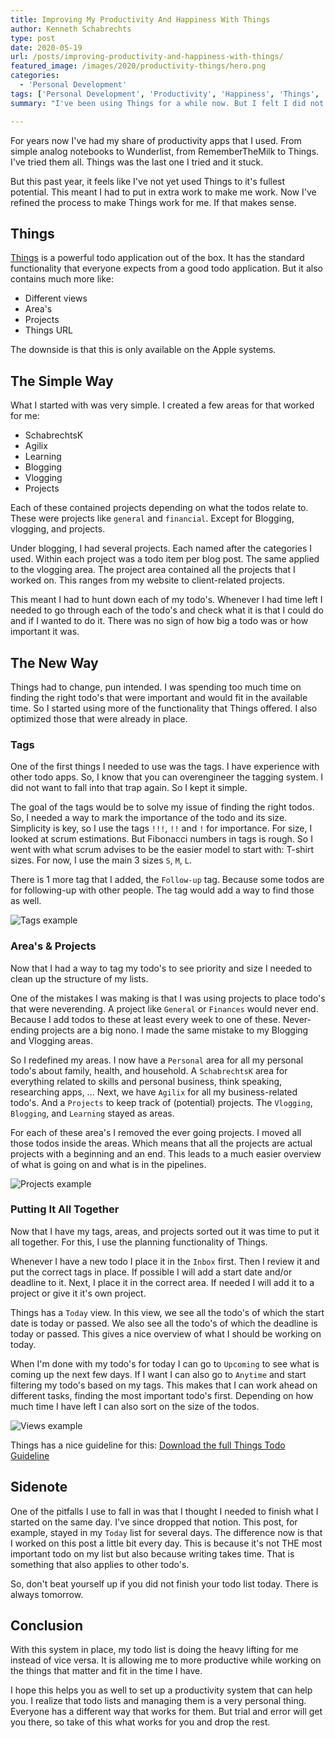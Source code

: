 ```yaml
---
title: Improving My Productivity And Happiness With Things
author: Kenneth Schabrechts
type: post
date: 2020-05-19
url: /posts/improving-productivity-and-happiness-with-things/
featured_image: /images/2020/productivity-things/hero.png
categories:
  - 'Personal Development'
tags: ['Personal Development', 'Productivity', 'Happiness', 'Things', 'Tools', 'Review', 'Digital']
summary: "I've been using Things for a while now. But I felt I did not use it to it's fullest potential. So this weekend I updated my workflow. In this post, I'll tell you what I did and how I use Things to improve my productivity."

---
```

For years now I've had my share of productivity apps that I used. From simple analog notebooks to Wunderlist, from RememberTheMilk to Things. I've tried them all. Things was the last one I tried and it stuck. 

But this past year, it feels like I've not yet used Things to it's fullest potential. This meant I had to put in extra work to make me work. Now I've refined the process to make Things work for me. 
If that makes sense.

## Things
[Things](https://culturedcode.com/things/ "Things Homepage") is a powerful todo application out of the box. 
It has the standard functionality that everyone expects from a good todo application. But it also contains much more like:
* Different views
* Area's
* Projects
* Things URL

The downside is that this is only available on the Apple systems.

## The Simple Way
What I started with was very simple. 
I created a few areas for that worked for me:
* SchabrechtsK
* Agilix
* Learning
* Blogging
* Vlogging
* Projects

Each of these contained projects depending on what the todos relate to. These were projects like `general` and `financial`. Except for Blogging, vlogging, and projects.

Under blogging, I had several projects. Each named after the categories I used. Within each project was a todo item per blog post. 
The same applied to the vlogging area.
The project area contained all the projects that I worked on. This ranges from my website to client-related projects.

This meant I had to hunt down each of my todo's. Whenever I had time left I needed to go through each of the todo's and check what it is that I could do and if I wanted to do it. 
There was no sign of how big a todo was or how important it was.

## The New Way
Things had to change, pun intended. I was spending too much time on finding the right todo's that were important and would fit in the available time. So I started using more of the functionality that Things offered. I also optimized those that were already in place.

### Tags
One of the first things I needed to use was the tags. I have experience with other todo apps. So, I know that you can overengineer the tagging system. I did not want to fall into that trap again. So I kept it simple.

The goal of the tags would be to solve my issue of finding the right todos. So, I needed a way to mark the importance of the todo and its size. 
Simplicity is key, so I use the tags `!!!`, `!!` and `!` for importance. 
For size, I looked at scrum estimations. But Fibonacci numbers in tags is rough. So I went with what scrum advises to be the easier model to start with: T-shirt sizes. For now, I use the main 3 sizes `S`, `M`, `L`.

There is 1 more tag that I added, the `Follow-up` tag. Because some todos are for following-up with other people. The tag would add a way to find those as well.

![Tags example](/images/2020/productivity-things/tags.jpg)

### Area's & Projects
Now that I had a way to tag my todo's to see priority and size I needed to clean up the structure of my lists.

One of the mistakes I was making is that I was using projects to place todo's that were neverending. A project like `General` or `Finances` would never end. Because I add todos to these at least every week to one of these. Never-ending projects are a big nono. 
I made the same mistake to my Blogging and Vlogging areas.

So I redefined my areas. I now have a `Personal` area for all my personal todo's about family, health, and household. A `SchabrechtsK` area for everything related to skills and personal business, think speaking, researching apps, ... 
Next, we have `Agilix` for all my business-related todo's. And a `Projects` to keep track of (potential) projects. 
The `Vlogging`, `Blogging`, and `Learning` stayed as areas.

For each of these area's I removed the ever going projects. I moved all those todos inside the areas. Which means that all the projects are actual projects with a beginning and an end. This leads to a much easier overview of what is going on and what is in the pipelines.

![Projects example](/images/2020/productivity-things/project.jpg)

### Putting It All Together
Now that I have my tags, areas, and projects sorted out it was time to put it all together. 
For this, I use the planning functionality of Things.

Whenever I have a new todo I place it in the `Inbox` first. Then I review it and put the correct tags in place. 
If possible I will add a start date and/or deadline to it. 
Next, I place it in the correct area. If needed I will add it to a project or give it it's own project.

Things has a `Today` view. In this view, we see all the todo's of which the start date is today or passed. We also see all the todo's of which the deadline is today or passed. This gives a nice overview of what I should be working on today.

When I'm done with my todo's for today I can go to `Upcoming` to see what is coming up the next few days. 
If I want I can also go to `Anytime` and start filtering my todo's based on my tags. This makes that I can work ahead on different tasks, finding the most important todo's first. 
Depending on how much time I have left I can also sort on the size of the todos.

![Views example](/images/2020/productivity-things/views.jpg)

Things has a nice guideline for this: [Download the full Things Todo Guideline](/documents/productivity-things/todos-guideline.png "Things Todo Guideline")

## Sidenote
One of the pitfalls I use to fall in was that I thought I needed to finish what I started on the same day. I've since dropped that notion. This post, for example, stayed in my `Today` list for several days. The difference now is that I worked on this post a little bit every day. 
This is because it's not THE most important todo on my list but also because writing takes time. That is something that also applies to other todo's.

So, don't beat yourself up if you did not finish your todo list today. There is always tomorrow.

## Conclusion
With this system in place, my todo list is doing the heavy lifting for me instead of vice versa. 
It is allowing me to more productive while working on the things that matter and fit in the time I have.

I hope this helps you as well to set up a productivity system that can help you. I realize that todo lists and managing them is a very personal thing. Everyone has a different way that works for them. But trial and error will get you there, so take of this what works for you and drop the rest.